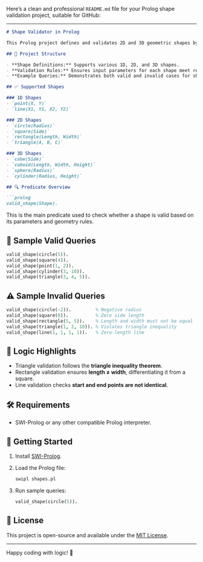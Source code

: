 Here’s a clean and professional `README.md` file for your Prolog shape validation project, suitable for GitHub:

---

````markdown
# Shape Validator in Prolog

This Prolog project defines and validates 2D and 3D geometric shapes by checking specific conditions for each shape. It is ideal for learning logic programming and geometric reasoning using Prolog.

## 📁 Project Structure

- **Shape Definitions:** Supports various 1D, 2D, and 3D shapes.
- **Validation Rules:** Ensures input parameters for each shape meet required conditions.
- **Example Queries:** Demonstrates both valid and invalid cases for shape validation.

## ✅ Supported Shapes

### 1D Shapes
- `point(X, Y)`
- `line(X1, Y1, X2, Y2)`

### 2D Shapes
- `circle(Radius)`
- `square(Side)`
- `rectangle(Length, Width)`
- `triangle(A, B, C)`

### 3D Shapes
- `cube(Side)`
- `cuboid(Length, Width, Height)`
- `sphere(Radius)`
- `cylinder(Radius, Height)`

## 🔍 Predicate Overview

```prolog
valid_shape(Shape).
````

This is the main predicate used to check whether a shape is valid based on its parameters and geometry rules.

## 📌 Sample Valid Queries

```prolog
valid_shape(circle(5)).
valid_shape(square(4)).
valid_shape(point(1, 2)).
valid_shape(cylinder(3, 10)).
valid_shape(triangle(3, 4, 5)).
```

## ⚠️ Sample Invalid Queries

```prolog
valid_shape(circle(-2)).         % Negative radius
valid_shape(square(0)).          % Zero side length
valid_shape(rectangle(5, 5)).    % Length and width must not be equal
valid_shape(triangle(1, 2, 10)). % Violates triangle inequality
valid_shape(line(1, 1, 1, 1)).   % Zero-length line
```

## 🧠 Logic Highlights

* Triangle validation follows the **triangle inequality theorem**.
* Rectangle validation ensures **length ≠ width**, differentiating it from a square.
* Line validation checks **start and end points are not identical**.

## 🛠 Requirements

* SWI-Prolog or any other compatible Prolog interpreter.

## 🚀 Getting Started

1. Install [SWI-Prolog](https://www.swi-prolog.org/).
2. Load the Prolog file:

   ```bash
   swipl shapes.pl
   ```
3. Run sample queries:

   ```prolog
   valid_shape(circle(5)).
   ```

## 📄 License

This project is open-source and available under the [MIT License](LICENSE).

---

Happy coding with logic! 🧮

```



```
